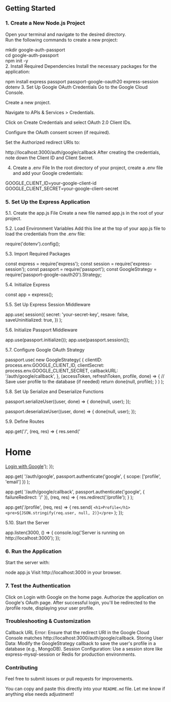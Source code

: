
## Getting Started  

### 1. Create a New Node.js Project  
Open your terminal and navigate to the desired directory.  
Run the following commands to create a new project:

mkdir google-auth-passport  
cd google-auth-passport  
npm init -y  
2. Install Required Dependencies
Install the necessary packages for the application:


npm install express passport passport-google-oauth20 express-session dotenv
3. Set Up Google OAuth Credentials
Go to the Google Cloud Console.

Create a new project.

Navigate to APIs & Services > Credentials.

Click on Create Credentials and select OAuth 2.0 Client IDs.

Configure the OAuth consent screen (if required).

Set the Authorized redirect URIs to:

http://localhost:3000/auth/google/callback
After creating the credentials, note down the Client ID and Client Secret.

4. Create a .env File
In the root directory of your project, create a .env file and add your Google credentials:


GOOGLE_CLIENT_ID=your-google-client-id  
GOOGLE_CLIENT_SECRET=your-google-client-secret  

### 5. Set Up the Express Application
5.1. Create the app.js File
Create a new file named app.js in the root of your project.

5.2. Load Environment Variables
Add this line at the top of your app.js file to load the credentials from the .env file:

require('dotenv').config();

5.3. Import Required Packages

const express = require('express');
const session = require('express-session');
const passport = require('passport');
const GoogleStrategy = require('passport-google-oauth20').Strategy;

5.4. Initialize Express

const app = express();

5.5. Set Up Express Session Middleware

app.use(
  session({
    secret: 'your-secret-key',
    resave: false,
    saveUninitialized: true,
  })
);

5.6. Initialize Passport Middleware

app.use(passport.initialize());
app.use(passport.session());

5.7. Configure Google OAuth Strategy

passport.use(
  new GoogleStrategy(
    {
      clientID: process.env.GOOGLE_CLIENT_ID,
      clientSecret: process.env.GOOGLE_CLIENT_SECRET,
      callbackURL: '/auth/google/callback',
    },
    (accessToken, refreshToken, profile, done) => {
      // Save user profile to the database (if needed)
      return done(null, profile);
    }
  )
);

5.8. Set Up Serialize and Deserialize Functions

passport.serializeUser((user, done) => {
  done(null, user);
});

passport.deserializeUser((user, done) => {
  done(null, user);
});

5.9. Define Routes

app.get('/', (req, res) => {
  res.send('<h1>Home</h1><a href="/auth/google">Login with Google</a>');
});

app.get(
  '/auth/google',
  passport.authenticate('google', { scope: ['profile', 'email'] })
);

app.get(
  '/auth/google/callback',
  passport.authenticate('google', { failureRedirect: '/' }),
  (req, res) => {
    res.redirect('/profile');
  }
);

app.get('/profile', (req, res) => {
  res.send(
    `<h1>Profile</h1><pre>${JSON.stringify(req.user, null, 2)}</pre>`
  );
});

5.10. Start the Server

app.listen(3000, () => {
  console.log('Server is running on http://localhost:3000');
});

### 6. Run the Application
Start the server with:

node app.js
Visit http://localhost:3000 in your browser.

### 7. Test the Authentication
Click on Login with Google on the home page.
Authorize the application on Google's OAuth page.
After successful login, you'll be redirected to the /profile route, displaying your user profile.

### Troubleshooting & Customization
Callback URL Error: Ensure that the redirect URI in the Google Cloud Console matches http://localhost:3000/auth/google/callback.
Storing User Data: Modify the GoogleStrategy callback to save the user's profile in a database (e.g., MongoDB).
Session Configuration: Use a session store like express-mysql-session or Redis for production environments.

### Contributing
Feel free to submit issues or pull requests for improvements.

You can copy and paste this directly into your `README.md` file. Let me know if anything else needs adjustment!
